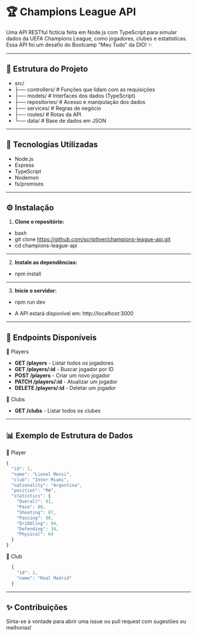 # 🏆 Champions League API

Uma API RESTful fictícia feita em Node.js com TypeScript para simular dados da UEFA Champions League, como jogadores, clubes e estatísticas. Essa API foi um desafio do Bootcamp "Meu Tudo" da DIO! ✨

---

## 📁 Estrutura do Projeto

- src/
- ├── controllers/ # Funções que lidam com as requisições
- ├── models/ # Interfaces dos dados (TypeScript)
- ├── repositories/ # Acesso e manipulação dos dados
- ├── services/ # Regras de negócio
- ├── routes/ # Rotas da API
- └── data/ # Base de dados em JSON

---

## 🚀 Tecnologias Utilizadas

- Node.js
- Express
- TypeScript
- Nodemon
- fs/promises

---

## ⚙️ Instalação

1. **Clone o repositório:**
- bash
- git clone https://github.com/scriptlver/champions-league-api.git
- cd champions-league-api
---

2. **Instale as dependências:**
- npm install
---

3. **Inicie o servidor:**
- npm run dev

- A API estará disponível em: http://localhost:3000
---
## 📌 Endpoints Disponíveis
🔹 Players
- **GET	/players** - Listar todos os jogadores
- **GET	/players/:id** - Buscar jogador por ID
- **POST	/players** - Criar um novo jogador
- **PATCH	/players/:id** - Atualizar um jogador
- **DELETE	/players/:id** - Deletar um jogador

🔹 Clubs
- **GET	/clubs** - Listar todos os clubes
---
## 📊 Exemplo de Estrutura de Dados
💫 Player
```ts
{
  "id": 1,
  "name": "Lionel Messi",
  "club": "Inter Miami",
  "nationality": "Argentina",
  "position": "RW",
  "statistics": {
    "Overall": 91,
    "Pace": 80,
    "Shooting": 87,
    "Passing": 90,
    "Dribbling": 94,
    "Defending": 34,
    "Physical": 64
  }
}
```
💫 Club
```ts
  {
    "id": 1,
    "name": "Real Madrid"
  }
```
--- 
## ✨ Contribuições
Sinta-se à vontade para abrir uma issue ou pull request com sugestões ou melhorias!

